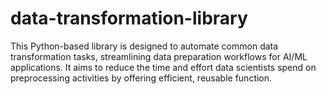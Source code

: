 # data-transformation-library
This Python-based library is designed to automate common data transformation tasks, streamlining data preparation workflows for AI/ML applications. It aims to reduce the time and effort data scientists spend on preprocessing activities by offering efficient, reusable function.
